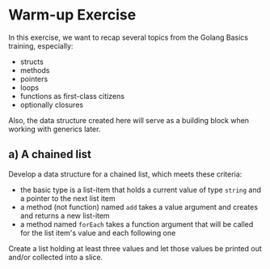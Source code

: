 # Warm-up Exercise

In this exercise, we want to recap several topics from the Golang Basics training,
especially:

- structs
- methods
- pointers
- loops
- functions as first-class citizens
- optionally closures

Also, the data structure created here will serve as a building block when working with generics later.

## a) A chained list

Develop a data structure for a chained list, which meets these criteria:

- the basic type is a list-item that holds a current value of type `string` and a pointer to the next list item
- a method (not function) named `add` takes a value argument and creates and returns a new list-item
- a method named `forEach` takes a function argument that will be called for the list item's value and each following one

Create a list holding at least three values and let those values be printed out and/or collected into a slice.